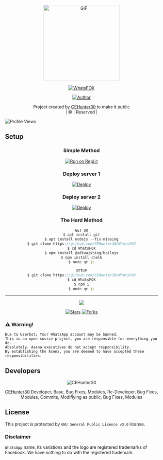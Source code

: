  <div align="center">
        <img src="https://i.hizliresim.com/4qwhek1.jpg" alt="GIF" width="250" height="250"/>
</p>

<a href="#"><img title="WhatsFOX" src="https://img.shields.io/badge/WhatsFOX-green?colorA=%23ff0000&colorB=%23017e40&style=for-the-badge"></a>
</p>
  <p align="center">
<a href="https://github.com/CEHunter30"><img title="Author" src="https://img.shields.io/badge/Author-CEHunter30-/WhatsFOX?color=blue&style=for-the-badge&logo=whatsapp"></a>
</p>
</div>
<p align="center">
Project created by <a href="https://github.com/CEHunter30">CEHunter30</a> to make it public
    <br>
       | © |
        Reserved |
    <br> 
</p>

![Profile Views](https://hits.seeyoufarm.com/api/count/incr/badge.svg?url=https://github.com/CEHunter30/WhatsFOX&title=WhatsFOX%20Views)

## Setup
<div align="center">

  ### Simple Method
 
[![Run on Repl.it](https://repl.it/badge/github/quiec/whatsAlfa)](https://replit.com/@CivanErtunc/WhatsFOX-QR)
  
  ### Deploy server 1

[![Deploy](https://www.herokucdn.com/deploy/button.svg)](https://heroku.com/deploy?template=https://github.com/CEHunter30/fox1) 

  ### Deploy server 2
 
[![Deploy](https://www.herokucdn.com/deploy/button.svg)](https://heroku.com/deploy?template=https://github.com/CEHunter30/fox2)
 
### The Hard Method
```js
GET QR
$ apt install git
$ apt install nodejs --fix-missing
$ git clone https://github.com/CEHunter30/WhatsFOX
$ cd WhatsFOX
$ npm install @adiwajshing/baileys
$ npm install chalk
$ node qr.js
```
      
```js
SETUP
$ git clone https://github.com/CEHunter30/WhatsFOX
$ cd WhatsFOX
$ npm i
$ node qr.js
```

----

  <p align="center">
  <a href="httsp://github.com/CEHunter30/WhatsFOX">
    
<a href="https://github.com/farhan-dqz/followers">
<img src="https://img.shields.io/github/repo-size/farhan-dqz/Julie-Mwol?color=green&label=Repo%20total%20size&style=plastic">
<p align="center">
<a href="https://github.com/CEHunter30/followers"
<img title="Followers" src="https://img.shields.io/github/followers/CEHunter30?color=blue&style=flat-square"></a>
<a href="https://github.com/CEHunter30/WhatsFOX/stargazers/"><img title="Stars" src="https://img.shields.io/github/stars/CEHunter30/WhatsFOX?color=blue&style=flat-trangle"></a>
<a href="https://github.com/CEHunter30/WhatsFOX/network/members"><img title="Forks" src="https://img.shields.io/github/forks/CEHunter30/WhatsFOX?color=blue&style=flat-trangle"></a>
</p>

  </div>


### ⚠️ Warning! 
```
Due to Userbot; Your WhatsApp account may be banned.
This is an open source project, you are responsible for everything you do. 
Absolutely, Asena executives do not accept responsibility.
By establishing the Asena, you are deemed to have accepted these responsibilities.
```

## Developers
  <div align="center">
    
![CEHunter30](https://github.com/CEHunter30.png?size=100)

 [CEHunter30](https://github.com/CEHunter30)
Developer, Base, Bug Fixes, Modules, Re-Developer, Bug Fixes, Modules, Commits, Modifiying  as   public, Bug Fixes, Modules 
  </div>
    
    


## License
This project is protected by `GNU General Public Licence v3.0` license.

### Disclaimer
`WhatsApp` name, its variations and the logo are registered trademarks of Facebook. We have nothing to do with the registered trademark
